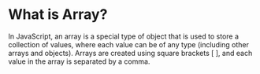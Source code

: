 # What is Array?
In JavaScript, an array is a special type of object that is used to store a collection of values, where each value can be of any type (including other arrays and objects). Arrays are created using square brackets [ ], and each value in the array is separated by a comma.